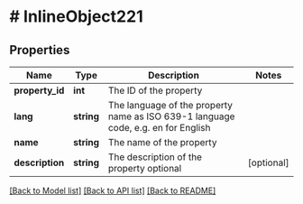 # # InlineObject221

## Properties

Name | Type | Description | Notes
------------ | ------------- | ------------- | -------------
**property_id** | **int** | The ID of the property | 
**lang** | **string** | The language of the property name as ISO 639-1 language code, e.g. en for English | 
**name** | **string** | The name of the property | 
**description** | **string** | The description of the property optional | [optional] 

[[Back to Model list]](../../README.md#documentation-for-models) [[Back to API list]](../../README.md#documentation-for-api-endpoints) [[Back to README]](../../README.md)


